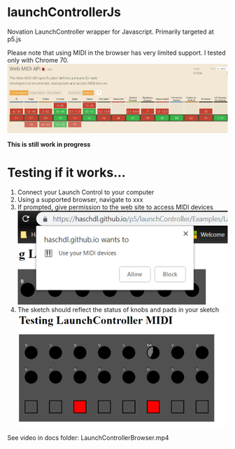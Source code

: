 # launchControllerJs
Novation LaunchController wrapper for Javascript. Primarily targeted at p5.js

Please note that using MIDI in the browser has very limited support. 
I tested only with Chrome 70.
![](docs/2018-11-06-21-59-42.png)

**This is still work in progress**


# Testing if it works...

1. Connect your Launch Control to your computer
2. Using a supported browser, navigate to xxx
3. If prompted, give permission to the web site to access MIDI devices
![](docs/2018-11-06-22-18-37.png)
4. The sketch should reflect the status of knobs and pads in your sketch
![](docs/2018-11-06-22-14-16.png)


See video in docs folder: LaunchControllerBrowser.mp4

